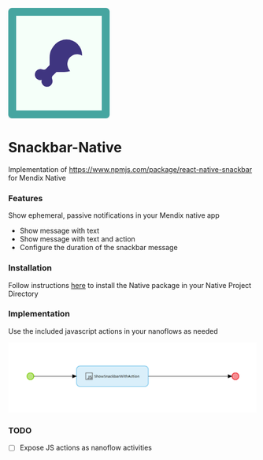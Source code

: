 ![image-20201211141125984](README.assets/image-20201211141125984.png)

# Snackbar-Native

Implementation of https://www.npmjs.com/package/react-native-snackbar for Mendix Native

### Features

Show ephemeral, passive notifications in your Mendix native app

* Show message with text
* Show message with text and action
* Configure the duration of the snackbar message

### Installation

Follow instructions [here](https://www.npmjs.com/package/react-native-snackbar#installation) to install the Native package in your Native Project Directory

### Implementation

Use the included javascript actions in your nanoflows as needed

![image-20201211141406960](README.assets/image-20201211141406960.png)

### TODO

- [ ] Expose JS actions as nanoflow activities